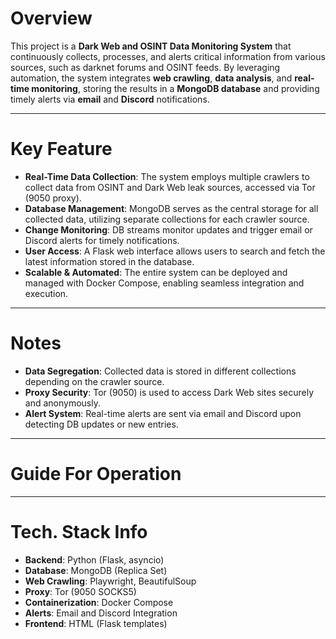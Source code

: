 # Overview

This project is a **Dark Web and OSINT Data Monitoring System** that continuously collects, processes, and alerts critical information from various sources, such as darknet forums and OSINT feeds. By leveraging automation, the system integrates **web crawling**, **data analysis**, and **real-time monitoring**, storing the results in a **MongoDB database** and providing timely alerts via **email** and **Discord** notifications.

---

# Key Feature

- **Real-Time Data Collection**: The system employs multiple crawlers to collect data from OSINT and Dark Web leak sources, accessed via Tor (9050 proxy).
- **Database Management**: MongoDB serves as the central storage for all collected data, utilizing separate collections for each crawler source.
- **Change Monitoring**: DB streams monitor updates and trigger email or Discord alerts for timely notifications.
- **User Access**: A Flask web interface allows users to search and fetch the latest information stored in the database.
- **Scalable & Automated**: The entire system can be deployed and managed with Docker Compose, enabling seamless integration and execution.

---

# Notes

- **Data Segregation**: Collected data is stored in different collections depending on the crawler source.
- **Proxy Security**: Tor (9050) is used to access Dark Web sites securely and anonymously.
- **Alert System**: Real-time alerts are sent via email and Discord upon detecting DB updates or new entries.

---

# Guide For Operation



---

# Tech. Stack Info

- **Backend**: Python (Flask, asyncio)
- **Database**: MongoDB (Replica Set)
- **Web Crawling**: Playwright, BeautifulSoup
- **Proxy**: Tor (9050 SOCKS5)
- **Containerization**: Docker Compose
- **Alerts**: Email and Discord Integration
- **Frontend**: HTML (Flask templates)